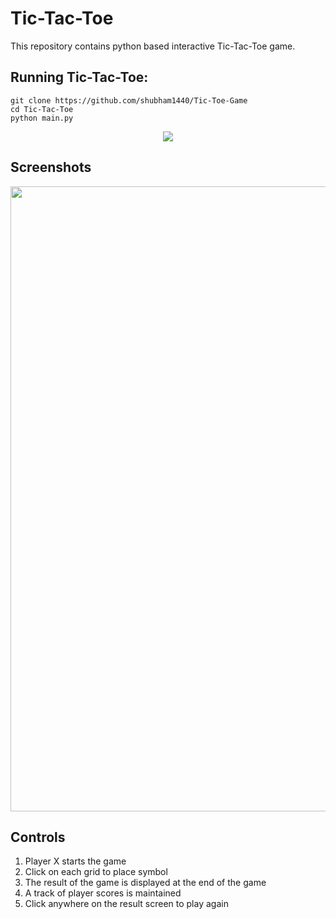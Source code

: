 # Tic-Tac-Toe

This repository contains python based interactive Tic-Tac-Toe game.

## Running Tic-Tac-Toe:

```
git clone https://github.com/shubham1440/Tic-Toe-Game
cd Tic-Tac-Toe
python main.py
```

<p align="center">
<img src="/images/preview.gif">
</p>

## Screenshots
<p align="center">
<img width=1000 src="/images/screenshot.png">

</p>

## Controls
1. Player X starts the game
2. Click on each grid to place symbol
3. The result of the game is displayed at the end of the game
4. A track of player scores is maintained
5. Click anywhere on the result screen to play again



